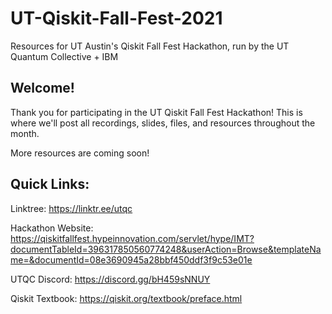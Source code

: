 # UT-Qiskit-Fall-Fest-2021
Resources for UT Austin's Qiskit Fall Fest Hackathon, run by the UT Quantum Collective + IBM

## Welcome!
Thank you for participating in the UT Qiskit Fall Fest Hackathon! This is where we'll post all recordings, slides, files, and resources throughout the month.

More resources are coming soon!

## Quick Links:
Linktree: https://linktr.ee/utqc

Hackathon Website: https://qiskitfallfest.hypeinnovation.com/servlet/hype/IMT?documentTableId=396317850560774248&userAction=Browse&templateName=&documentId=08e3690945a28bbf450ddf3f9c53e01e

UTQC Discord: https://discord.gg/bH459sNNUY

Qiskit Textbook: https://qiskit.org/textbook/preface.html
